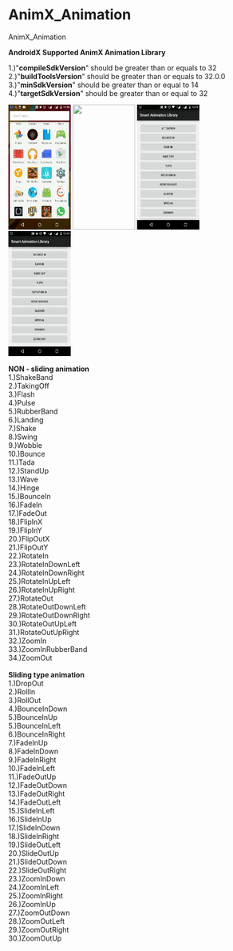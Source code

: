 # AnimX_Animation
 AnimX_Animation

<b>AndroidX Supported AnimX Animation Library</b>

1.)"<b>compileSdkVersion</b>" should be greater than or equals to 32<br>
2.)"<b>buildToolsVersion</b>" should be greater than or equals to 32.0.0<br>
3.)"<b>minSdkVersion</b>" should be greater than or equal to 14<br>
4.)"<b>targetSdkVersion</b>" should be greater than or equal to 32<br>

 
<!-- # ![Screenshot_20220224_151617](https://user-images.githubusercontent.com/17252967/155500447-c7a404fc-048a-42e0-a334-ee647d1fd8c6.png) -->
<div>
    <img src="https://github.com/chiragjasani/AnimX_Animation/blob/main/images/front.gif"  height="250" width="125" />
    <img src="https://github.com/chiragjasani/AnimX_Animation/blob/main/images/attention.gif" height="250" width="125" />
    <img src="https://github.com/chiragjasani/AnimX_Animation/blob/main/images/bouncein.gif" height="250" width="125" />
    <img src="https://github.com/chiragjasani/AnimX_Animation/blob/main/images/zoomin.gif" height="250" width="125" />
</div>


<b>NON - sliding animation</b><br>
1.)ShakeBand<br>
2.)TakingOff<br>
3.)Flash<br>
4.)Pulse<br>
5.)RubberBand<br>
6.)Landing<br>
7.)Shake<br>
8.)Swing<br>
9.)Wobble<br>
10.)Bounce<br>
11.)Tada<br>
12.)StandUp<br>
13.)Wave<br>
14.)Hinge<br>
15.)BounceIn<br>
16.)FadeIn<br>
17.)FadeOut<br>
18.)FlipInX<br>
19.)FlipInY<br>
20.)FlipOutX<br>
21.)FlipOutY<br>
22.)RotateIn<br>
23.)RotateInDownLeft<br>
24.)RotateInDownRight<br>
25.)RotateInUpLeft<br>
26.)RotateInUpRight<br>
27.)RotateOut<br>
28.)RotateOutDownLeft<br>
29.)RotateOutDownRight<br>
30.)RotateOutUpLeft<br>
31.)RotateOutUpRight<br>
32.)ZoomIn<br>
33.)ZoomInRubberBand<br>
34.)ZoomOut<br>
<br>
<b>Sliding type animation</b><br>
1.)DropOut<br>
2.)RollIn<br>
3.)RollOut<br>
4.)BounceInDown<br>
5.)BounceInUp<br>
5.)BounceInLeft<br>
6.)BounceInRight<br>
7.)FadeInUp<br>
8.)FadeInDown<br>
9.)FadeInRight<br>
10.)FadeInLeft<br>
11.)FadeOutUp<br>
12.)FadeOutDown<br>
13.)FadeOutRight<br>
14.)FadeOutLeft<br>
15.)SlideInLeft<br>
16.)SlideInUp<br>
17.)SlideInDown<br>
18.)SlideInRight<br>
19.)SlideOutLeft<br>
20.)SlideOutUp<br>
21.)SlideOutDown<br>
22.)SlideOutRight<br>
23.)ZoomInDown<br>
24.)ZoomInLeft<br>
25.)ZoomInRight<br>
26.)ZoomInUp<br>
27.)ZoomOutDown<br>
28.)ZoomOutLeft<br>
29.)ZoomOutRight<br>
30.)ZoomOutUp<br>

